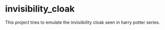 # invisibility_cloak

This project tries to emulate the invisiibility cloak seen in harry potter series.

